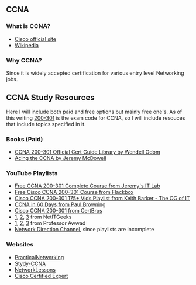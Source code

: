 ## CCNA

### What is CCNA?
- [Cisco official site](https://www.cisco.com/c/en/us/training-events/training-certifications/certifications/associate/ccna.html)
- [Wikipedia](https://en.m.wikipedia.org/wiki/CCNA)

### Why CCNA?
Since it is widely accepted certification for various entry level Networking jobs.

## CCNA Study Resources
Here I will include both paid and free options but mainly free one's. As of this writing [200-301](https://learningcontent.cisco.com/documents/200-301-CCNA-v1.0.pdf) is the exam code for CCNA, so I will include resouces that include topics specified in it.

### Books (Paid)
- [CCNA 200-301 Official Cert Guide Library by Wendell Odom](https://www.ciscopress.com/store/ccna-200-301-official-cert-guide-library-9781587147142)
- [Acing the CCNA by Jeremy McDowell](https://jitl.jp/book)

### YouTube Playlists
- [Free CCNA 200-301 Complete Course from Jeremy's IT Lab](https://youtube.com/playlist?list=PLxbwE86jKRgMpuZuLBivzlM8s2Dk5lXBQ)
- [Free Cisco CCNA 200-301 Course from Flackbox](https://youtube.com/playlist?list=PLoL3y5BaIvw2heBYZd0MSUDsDtZRmbKJa)
- [Cisco CCNA 200-301 175+ Vids Playlist from Keith Barker - The OG of IT](https://youtube.com/playlist?list=PLQQoSBmrXmrysEaVNia7KVwf85qATIi1V)
- [CCNA in 60 Days from Paul Browning](https://youtube.com/playlist?list=PLCNmoXT8zexnjV3hY-mfD4O8d-BmnG0l7)
- [Cisco CCNA 200-301 from CertBros](https://youtube.com/playlist?list=PLF1hDMPPRqGxpYdo0ctaa7MxfOi9vjs1u)
- [1](https://www.youtube.com/playlist?list=PLLJXhnhyaJU8-A1IVTCujpEypHBpWPTdB), [2](https://www.youtube.com/playlist?list=PLLJXhnhyaJU-TenJ7hN5GHuhDUP1Q1a6w), [3](https://www.youtube.com/playlist?list=PLLJXhnhyaJU9GSJTd61XBZV7XrRn4qBWR) from NetITGeeks
- [1](https://www.youtube.com/playlist?list=PLSaOtWGmiTwvA0BsWFKE8U5j4fA_miNqX), [2](https://www.youtube.com/playlist?list=PLSaOtWGmiTwtAqgRj2wlxsUJA1sXzqSY4), [3](https://www.youtube.com/playlist?list=PLSaOtWGmiTwsmLDCn8gPVHpcW3DEetuYW) from Professor Awwad
- [Network Direction Channel](https://www.youtube.com/channel/UCtuXekfqj-paqsxtqVNCC2A), since playlists are incomplete

### Websites
- [PracticalNetworking](https://www.practicalnetworking.net/index/ccna/)
- [Stydy-CCNA](https://study-ccna.com)
- [NetworkLessons](https://networklessons.com/cisco/ccna-200-301)
- [Cisco Certified Expert](https://www.ccexpert.us)
